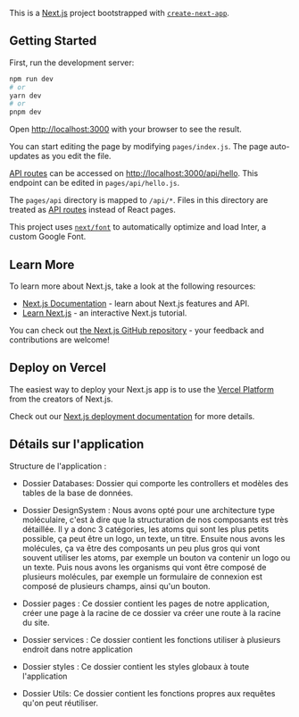This is a [Next.js](https://nextjs.org/) project bootstrapped with [`create-next-app`](https://github.com/vercel/next.js/tree/canary/packages/create-next-app).

## Getting Started

First, run the development server:

```bash
npm run dev
# or
yarn dev
# or
pnpm dev
```

Open [http://localhost:3000](http://localhost:3000) with your browser to see the result.

You can start editing the page by modifying `pages/index.js`. The page auto-updates as you edit the file.

[API routes](https://nextjs.org/docs/api-routes/introduction) can be accessed on [http://localhost:3000/api/hello](http://localhost:3000/api/hello). This endpoint can be edited in `pages/api/hello.js`.

The `pages/api` directory is mapped to `/api/*`. Files in this directory are treated as [API routes](https://nextjs.org/docs/api-routes/introduction) instead of React pages.

This project uses [`next/font`](https://nextjs.org/docs/basic-features/font-optimization) to automatically optimize and load Inter, a custom Google Font.

## Learn More

To learn more about Next.js, take a look at the following resources:

- [Next.js Documentation](https://nextjs.org/docs) - learn about Next.js features and API.
- [Learn Next.js](https://nextjs.org/learn) - an interactive Next.js tutorial.

You can check out [the Next.js GitHub repository](https://github.com/vercel/next.js/) - your feedback and contributions are welcome!

## Deploy on Vercel

The easiest way to deploy your Next.js app is to use the [Vercel Platform](https://vercel.com/new?utm_medium=default-template&filter=next.js&utm_source=create-next-app&utm_campaign=create-next-app-readme) from the creators of Next.js.

Check out our [Next.js deployment documentation](https://nextjs.org/docs/deployment) for more details.


## Détails sur l'application

Structure de l'application :

- Dossier Databases: Dossier qui comporte les controllers et modèles des tables de la base de données.

- Dossier DesignSystem : Nous avons opté pour une architecture type moléculaire, c'est à dire que la structuration de nos composants est très   détaillée. Il y a donc 3 catégories, les atoms qui sont les plus petits possible, ça peut être un logo, un texte, un titre. Ensuite nous avons les molécules, ça va être des composants un peu plus gros qui vont souvent utiliser les atoms, par exemple un bouton va contenir un logo ou un texte.
Puis nous avons les organisms qui vont être composé de plusieurs molécules, par exemple un formulaire de connexion est composé de plusieurs champs, ainsi qu'un bouton.

- Dossier pages : Ce dossier contient les pages de notre application, créer une page à la racine de ce dossier va créer une route à la racine du site.

- Dossier services : Ce dossier contient les fonctions utiliser à plusieurs endroit dans notre application

- Dossier styles : Ce dossier contient les styles globaux à toute l'application

- Dossier Utils: Ce dossier contient les fonctions propres aux requêtes qu'on peut réutiliser.

